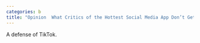 ```yaml
---
categories: b
title: "Opinion  What Critics of the Hottest Social Media App Don’t Get"
---
```

A defense of TikTok.